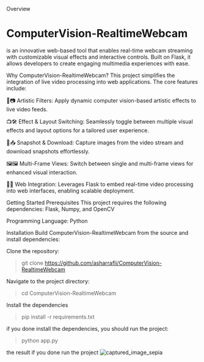 Overview

# ComputerVision-RealtimeWebcam 
is an innovative web-based tool that enables real-time webcam streaming with customizable visual effects and interactive controls. Built on Flask, it allows developers to create engaging multimedia experiences with ease.

Why ComputerVision-RealtimeWebcam?
This project simplifies the integration of live video processing into web applications. The core features include:

🎨📷 Artistic Filters: Apply dynamic computer vision-based artistic effects to live video feeds.

📺🛠 Effect & Layout Switching: Seamlessly toggle between multiple visual effects and layout options for a tailored user experience.

📸📥 Snapshot & Download: Capture images from the video stream and download snapshots effortlessly.

🖼️🖼️ Multi-Frame Views: Switch between single and multi-frame views for enhanced visual interaction.

🚀🌐 Web Integration: Leverages Flask to embed real-time video processing into web interfaces, enabling scalable deployment.

Getting Started
Prerequisites
This project requires the following dependencies:
Flask, Numpy, and OpenCV

Programming Language: Python

Installation
Build ComputerVision-RealtimeWebcam from the source and install dependencies:

Clone the repository:

> git clone https://github.com/asharrafli/ComputerVision-RealtimeWebcam

Navigate to the project directory:

> cd ComputerVision-RealtimeWebcam

Install the dependencies

> pip install -r requirements.txt

if you done install the dependencies, you should run the project:

> python app.py

the result if you done run the project
![captured_image_sepia](https://github.com/user-attachments/assets/9c90d2dc-412c-45d5-80db-f3ed09a8170e)
